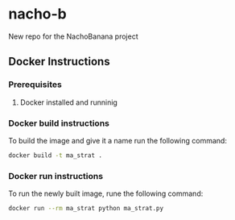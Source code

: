 # nacho-b
New repo for the NachoBanana project


## Docker Instructions

### Prerequisites
1. Docker installed and runninig

### Docker build instructions
To build the image and give it a name run the following command:
```bash 
docker build -t ma_strat .
```

### Docker run instructions
To run the newly built image, rune the following command:
```bash
docker run --rm ma_strat python ma_strat.py
```